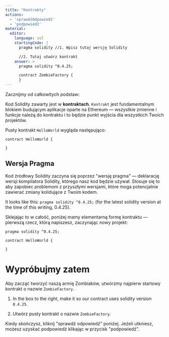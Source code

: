 ```yaml
---
title: "Kontrakty"
actions:
  - 'sprawdźOdpowiedź'
  - 'podpowiedź'
material:
  editor:
    language: sol
    startingCode: |
      pragma solidity //1. Wpisz tutaj wersję Solidity

      //2. Tutaj utwórz kontrakt
    answer: >
      pragma solidity ^0.4.25;

      contract ZombieFactory {
      }
---
```

Zacznijmy od całkowitych podstaw:

Kod Solidity zawarty jest w **kontraktach**. `Kontrakt` jest fundamentalnym blokiem budującym aplikacje oparte na Ethereum — wszystkie zmienne i funkcje należą do kontraktu i to będzie punkt wyjścia dla wszystkich Twoich projektów.

Pusty kontrakt `HelloWorld` wygląda następująco:

    contract HelloWorld {
    
    }
    

## Wersja Pragma

Kod źródłowy Solidity zaczyna się poprzez "wersję pragma" — deklarację wersji kompilatora Solidity, którego nasz kod będzie używał. Stosuje się to aby zapobiec problemom z przyszłymi wersjami, które moga potencjalnie zawierać zmiany kolidujące z Twoim kodem.

It looks like this: `pragma solidity ^0.4.25;` (for the latest solidity version at the time of this writing, 0.4.25).

Sklejając to w całość, poniżej mamy elementarną formę kontraktu — pierwszą rzecz, którą napiszesz, zaczynając nowy projekt:

    pragma solidity ^0.4.25;
    
    contract HelloWorld {
    
    }
    

# Wypróbujmy zatem

Aby zacząć tworzyć naszą armię Zombiaków, utwórzmy najpierw startowy kontrakt o nazwie `ZombieFactory`.

1. In the box to the right, make it so our contract uses solidity version `0.4.25`.

2. Utwórz pusty kontrakt o nazwie `ZombieFactory`.

Kiedy skończysz, kliknij "sprawdź odpowiedź" poniżej. Jeżeli utkniesz, możesz uzyskać podpowiedź klikając w przycisk "podpowiedź".